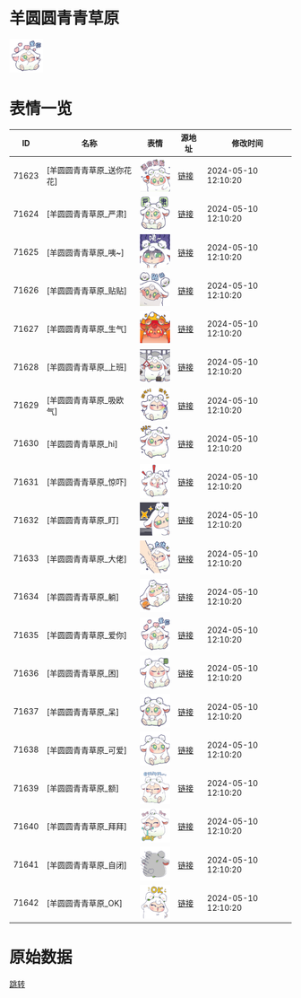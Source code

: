 # 羊圆圆青青草原

<img src="./cover.png" height="60" alt="cover" />

# 表情一览

|ID|名称|表情|源地址|修改时间|
|----|----|----|----|----|
|71623|[羊圆圆青青草原_送你花花]|<img src="./pic/071623_%5B羊圆圆青青草原_送你花花%5D.png" height="60" alt="送你花花"/>|[链接](https://i0.hdslb.com/bfs/garb/3f6f6955caed9bf3f488a72354c9a06bd5a5b878.png)|2024-05-10 12:10:20|
|71624|[羊圆圆青青草原_严肃]|<img src="./pic/071624_%5B羊圆圆青青草原_严肃%5D.png" height="60" alt="严肃"/>|[链接](https://i0.hdslb.com/bfs/garb/b24fa64451a5ed96dcb76ad8fed656a6aedabe71.png)|2024-05-10 12:10:20|
|71625|[羊圆圆青青草原_咦~]|<img src="./pic/071625_%5B羊圆圆青青草原_咦~%5D.png" height="60" alt="咦~"/>|[链接](https://i0.hdslb.com/bfs/garb/a8f2afd5721a017ccc03863f0b3f265899fca920.png)|2024-05-10 12:10:20|
|71626|[羊圆圆青青草原_贴贴]|<img src="./pic/071626_%5B羊圆圆青青草原_贴贴%5D.png" height="60" alt="贴贴"/>|[链接](https://i0.hdslb.com/bfs/garb/f16729dc36ea093d28ab7b7ebfde0114e26e292e.png)|2024-05-10 12:10:20|
|71627|[羊圆圆青青草原_生气]|<img src="./pic/071627_%5B羊圆圆青青草原_生气%5D.png" height="60" alt="生气"/>|[链接](https://i0.hdslb.com/bfs/garb/2de8cc1ed418a77819ef1eedbc962eb54b4e17c8.png)|2024-05-10 12:10:20|
|71628|[羊圆圆青青草原_上班]|<img src="./pic/071628_%5B羊圆圆青青草原_上班%5D.png" height="60" alt="上班"/>|[链接](https://i0.hdslb.com/bfs/garb/bd1c3befb713c3f76ad7b9504bcc1caa054f438e.png)|2024-05-10 12:10:20|
|71629|[羊圆圆青青草原_吸欧气]|<img src="./pic/071629_%5B羊圆圆青青草原_吸欧气%5D.png" height="60" alt="吸欧气"/>|[链接](https://i0.hdslb.com/bfs/garb/e4438d70c8d16b6fcae2b5c714b0b8231cd0244d.png)|2024-05-10 12:10:20|
|71630|[羊圆圆青青草原_hi]|<img src="./pic/071630_%5B羊圆圆青青草原_hi%5D.png" height="60" alt="hi"/>|[链接](https://i0.hdslb.com/bfs/garb/0eb93c79883eec53656393414556a16b804efde8.png)|2024-05-10 12:10:20|
|71631|[羊圆圆青青草原_惊吓]|<img src="./pic/071631_%5B羊圆圆青青草原_惊吓%5D.png" height="60" alt="惊吓"/>|[链接](https://i0.hdslb.com/bfs/garb/51a35a8b5ca7ae55dfb2962721c1e2d796554868.png)|2024-05-10 12:10:20|
|71632|[羊圆圆青青草原_盯]|<img src="./pic/071632_%5B羊圆圆青青草原_盯%5D.png" height="60" alt="盯"/>|[链接](https://i0.hdslb.com/bfs/garb/20badd4ea0b442ecdacbf7b9e39c8ba07006c7a5.png)|2024-05-10 12:10:20|
|71633|[羊圆圆青青草原_大佬]|<img src="./pic/071633_%5B羊圆圆青青草原_大佬%5D.png" height="60" alt="大佬"/>|[链接](https://i0.hdslb.com/bfs/garb/b2f7eb3d62296fea132f9991dea089f7146ee144.png)|2024-05-10 12:10:20|
|71634|[羊圆圆青青草原_躺]|<img src="./pic/071634_%5B羊圆圆青青草原_躺%5D.png" height="60" alt="躺"/>|[链接](https://i0.hdslb.com/bfs/garb/140ade95c0b133e548177ceb6d706935fea42b9c.png)|2024-05-10 12:10:20|
|71635|[羊圆圆青青草原_爱你]|<img src="./pic/071635_%5B羊圆圆青青草原_爱你%5D.png" height="60" alt="爱你"/>|[链接](https://i0.hdslb.com/bfs/garb/6aece7d3250f3a8cbcc3eb9eab366bb7b05703c6.png)|2024-05-10 12:10:20|
|71636|[羊圆圆青青草原_困]|<img src="./pic/071636_%5B羊圆圆青青草原_困%5D.png" height="60" alt="困"/>|[链接](https://i0.hdslb.com/bfs/garb/4b2086fcd4369c7701f08f3d17b64e1e004115cf.png)|2024-05-10 12:10:20|
|71637|[羊圆圆青青草原_呆]|<img src="./pic/071637_%5B羊圆圆青青草原_呆%5D.png" height="60" alt="呆"/>|[链接](https://i0.hdslb.com/bfs/garb/3a23a6fa62b8499196a259cf6e7429be6730a61f.png)|2024-05-10 12:10:20|
|71638|[羊圆圆青青草原_可爱]|<img src="./pic/071638_%5B羊圆圆青青草原_可爱%5D.png" height="60" alt="可爱"/>|[链接](https://i0.hdslb.com/bfs/garb/c154ffe318396a37acda8f606fd2348900e3c6b1.png)|2024-05-10 12:10:20|
|71639|[羊圆圆青青草原_额]|<img src="./pic/071639_%5B羊圆圆青青草原_额%5D.png" height="60" alt="额"/>|[链接](https://i0.hdslb.com/bfs/garb/26e9c281d37d89cee7ad6882405d1f585eb9e6db.png)|2024-05-10 12:10:20|
|71640|[羊圆圆青青草原_拜拜]|<img src="./pic/071640_%5B羊圆圆青青草原_拜拜%5D.png" height="60" alt="拜拜"/>|[链接](https://i0.hdslb.com/bfs/garb/46c610ea747c5884e821649284c9f3356aa7ff39.png)|2024-05-10 12:10:20|
|71641|[羊圆圆青青草原_自闭]|<img src="./pic/071641_%5B羊圆圆青青草原_自闭%5D.png" height="60" alt="自闭"/>|[链接](https://i0.hdslb.com/bfs/garb/7cafe9c51bea041061e87dd2f0fbc7ea380aa852.png)|2024-05-10 12:10:20|
|71642|[羊圆圆青青草原_OK]|<img src="./pic/071642_%5B羊圆圆青青草原_OK%5D.png" height="60" alt="OK"/>|[链接](https://i0.hdslb.com/bfs/garb/0e8a193b6fe1aa4cad67f26f74bc319aa885dd97.png)|2024-05-10 12:10:20|

# 原始数据

[跳转](./raw.json)

